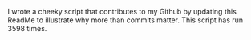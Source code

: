 I wrote a cheeky script that contributes to my Github by updating this ReadMe to illustrate why more than commits matter. This script has run 3598 times.